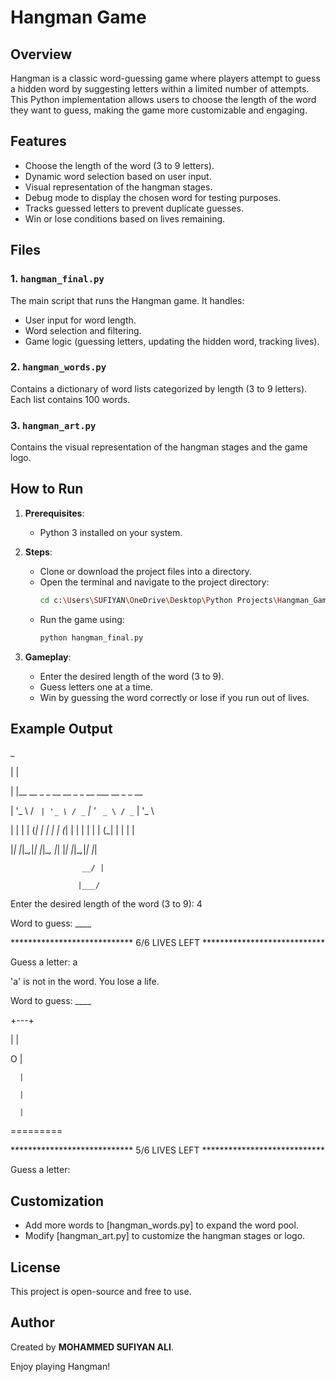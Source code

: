 # Hangman Game

## Overview
Hangman is a classic word-guessing game where players attempt to guess a hidden word by suggesting letters within a limited number of attempts. This Python implementation allows users to choose the length of the word they want to guess, making the game more customizable and engaging.

## Features
- Choose the length of the word (3 to 9 letters).
- Dynamic word selection based on user input.
- Visual representation of the hangman stages.
- Debug mode to display the chosen word for testing purposes.
- Tracks guessed letters to prevent duplicate guesses.
- Win or lose conditions based on lives remaining.

## Files
### 1. `hangman_final.py`
The main script that runs the Hangman game. It handles:
- User input for word length.
- Word selection and filtering.
- Game logic (guessing letters, updating the hidden word, tracking lives).

### 2. `hangman_words.py`
Contains a dictionary of word lists categorized by length (3 to 9 letters). Each list contains 100 words.

### 3. `hangman_art.py`
Contains the visual representation of the hangman stages and the game logo.

## How to Run
1. **Prerequisites**:
   - Python 3 installed on your system.

2. **Steps**:
   - Clone or download the project files into a directory.
   - Open the terminal and navigate to the project directory:
     ```bash
     cd c:\Users\SUFIYAN\OneDrive\Desktop\Python Projects\Hangman_Game
     ```
   - Run the game using:
     ```bash
     python hangman_final.py
     ```

3. **Gameplay**:
   - Enter the desired length of the word (3 to 9).
   - Guess letters one at a time.
   - Win by guessing the word correctly or lose if you run out of lives.


## Example Output

 _
 
| |

| |__   __ _ _ __   __ _ _ __ ___   __ _ _ __

| '_ \ / _` | '_ \ / _` | '_ ` _ \ / _` | '_ \

| | | | (_| | | | | (_| | | | | | | (_| | | | |

|_| |_|\__,_|_| |_|\__, |_| |_| |_|\__,_|_| |_|

                    __/ |
                    
                   |___/
                   

Enter the desired length of the word (3 to 9): 4

Word to guess: ____

**************************** 6/6 LIVES LEFT ****************************

Guess a letter: a

'a' is not in the word. You lose a life.

Word to guess: ____


  +---+
  
  |   |
  
  O   |
  
      |
      
      |
      
      |
      
=========

**************************** 5/6 LIVES LEFT ****************************

Guess a letter:




## Customization
- Add more words to [hangman_words.py] to expand the word pool.
- Modify [hangman_art.py] to customize the hangman stages or logo.

## License
This project is open-source and free to use.

## Author
Created by **MOHAMMED SUFIYAN ALI**.

Enjoy playing Hangman!
